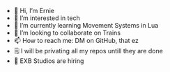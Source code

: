- 👋 Hi, I’m Ernie
- 👀 I’m interested in tech
- 🌱 I’m currently learning Movement Systems in Lua
- 💞️ I’m looking to collaborate on Trains
- 📫 How to reach me: DM on GitHub, that ez
- 🗒️ I will be privating all my repos untill they are done
- 🤔 EXB Studios are hiring

<!---
SizzlRetrat/SizzlRetrat is a ✨ special ✨ repository because its `README.md` (this file) appears on your GitHub profile.
You can click the Preview link to take a look at your changes.
--->
